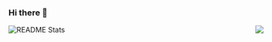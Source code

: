 ### Hi there 👋
<img align="right" src="https://github-readme-stats.vercel.app/api/top-langs/?username=terryck&hide=javascript,html&layout=compact" />

![README Stats](https://github-readme-stats.vercel.app/api?username=terryck&show_icons=true&hide_title=true&count_private=true)
<!--
**TerryCK/TerryCK** is a ✨ _special_ ✨ repository because its `README.md` (this file) appears on your GitHub profile.

Here are some ideas to get you started:

- 🔭 I’m currently working on ...
- 🌱 I’m currently learning ...
- 👯 I’m looking to collaborate on ...
- 🤔 I’m looking for help with ...
- 💬 Ask me about ...
- 📫 How to reach me: ...
- 😄 Pronouns: ...
- ⚡ Fun fact: ...
-->
